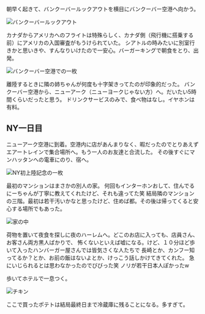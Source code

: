朝早く起きて、バンクーバールックアウトを横目にバンクーバー空港へ向かう。

<p class="img"><img src="/blog/images/8/1.jpg" alt="バンクーバールックアウト"></p>

カナダからアメリカへのフライトは特殊らしく、カナダ側（飛行機に搭乗する前）にアメリカの入国審査がもうけられていた。
シアトルの時みたいに別室行きかと思いきや、すんなりいけたので一安心。バーガーキングで朝食をとり、出発。

<p class="img"><img src="/blog/images/8/2.jpg" alt="バンクーバー空港での一枚"></p>

離陸するときに隣の姉ちゃんが何度も十字架きってたのが印象的だった。
バンクーバー空港から、ニューアーク（ニューヨークじゃない方）へ。だいたい5時間くらいだったと思う。
ドリンクサービスのみで、食べ物はなし。イヤホンは有料。

## NY一日目

ニューアーク空港に到着。空港内に店があんまりなく、暇だったのでとりあえずエアートレインで集合場所へ。もう一人のお友達と合流した。
その後すぐにマンハッタンへの電車にのり、宿へ。

<p class="img"><img src="/blog/images/8/3.jpg" alt="NY初上陸記念の一枚"></p>

最初のマンションはまさかの別人の家。
何回もインターホンおして、住んでるにーちゃんが丁寧に教えてくれたけど、それも違ってた笑
結局隣のマンションの三階。最初は若干汚いかなと思ったけど、住めば都。その後は帰ってくると安心する場所でもあった。

<p class="img"><img src="/blog/images/8/4.jpg" alt="家の中"></p>

荷物を置いて夜食を探しに夜のハーレムへ。どこのお店に入っても、店員さん、お客さん両方黒人ばかりで、
怖くないといえば嘘になる。けど、１０分ほど歩いて入ったハンバーガー屋さんでは皆気さくな人たちで
長崎とか、カンフー知ってるか？とか、お前の飯はないよとか、けっこう話しかけてきてくれた。
急にいじられるとは思わなかったのでびびった笑 ノリが若干日本人ぽかったw

歩いてホテルで一息つく。

<p class="img"><img src="/blog/images/8/5.jpg" alt="チキン"></p>

ここで買ったポテトは結局最終日まで冷蔵庫に残ることになる。多すぎて。
